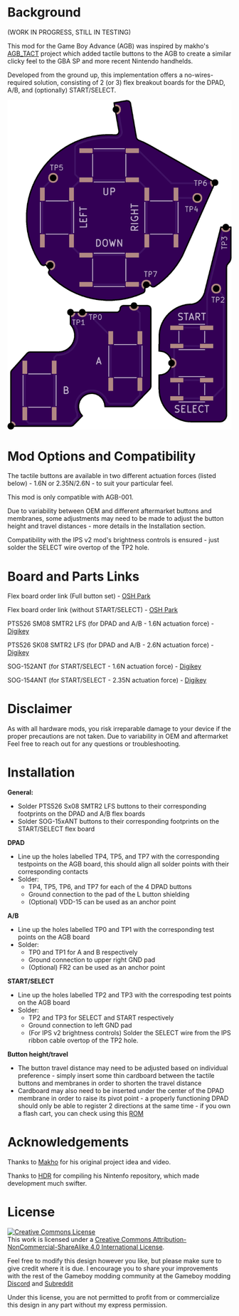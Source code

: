 # Background

(WORK IN PROGRESS, STILL IN TESTING)


This mod for the Game Boy Advance (AGB) was inspired by makho's [AGB_TACT](https://github.com/makhowastaken/AGB_TACT) project which added tactile buttons to the AGB to create a similar clicky feel to the GBA SP and more recent Nintendo handhelds.

Developed from the ground up, this implementation offers a no-wires-required solution, consisting of 2 (or 3) flex breakout boards for the DPAD, A/B, and (optionally) START/SELECT.


![Preview](Images/OSHPark-Preview.png)


# Mod Options and Compatibility

The tactile buttons are available in two different actuation forces (listed below) - 1.6N or 2.35N/2.6N - to suit your particular feel.

This mod is only compatible with AGB-001. 

Due to variability between OEM and different aftermarket buttons and membranes, some adjustments may need to be made to adjust the button height and travel distances - more details in the Installation section.

Compatibility with the IPS v2 mod's brightness controls is ensured - just solder the SELECT wire overtop of the TP2 hole.


# Board and Parts Links

Flex board order link (Full button set) - [OSH Park](https://oshpark.com/shared_projects/VSVedxko)

Flex board order link (without START/SELECT) - [OSH Park](https://oshpark.com/shared_projects/1YE4jut3)

PTS526 SM08 SMTR2 LFS (for DPAD and A/B - 1.6N actuation force) - [Digikey](https://www.digikey.ca/en/products/detail/c-k/PTS526-SM08-SMTR2-LFS/10056623)

PTS526 SK08 SMTR2 LFS (for DPAD and A/B - 2.6N actuation force) - [Digikey](https://www.digikey.ca/en/products/detail/c-k/PTS526-SM08-SMTR2-LFS/10056623)

SOG-152ANT (for START/SELECT - 1.6N actuation force) - [Digikey](https://www.digikey.ca/en/products/detail/mitsumi-electric-company-ltd/SOG-152ANT/11591283)

SOG-154ANT (for START/SELECT - 2.35N actuation force) - [Digikey](https://www.digikey.ca/en/products/detail/mitsumi-electric-company-ltd/SOG-154ANT/11591258)


# Disclaimer

As with all hardware mods, you risk irreparable damage to your device if the proper precautions are not taken. Due to variability in OEM and aftermarket  Feel free to reach out for any questions or troubleshooting.


# Installation

**General:**
* Solder PTS526 Sx08 SMTR2 LFS buttons to their corresponding footprints on the DPAD and A/B flex boards
* Solder SOG-15xANT buttons to their corresponding footprints on the START/SELECT flex board

**DPAD**
* Line up the holes labelled TP4, TP5, and TP7 with the corresponding testpoints on the AGB board, this should align all solder points with their corresponding contacts
* Solder:
  * TP4, TP5, TP6, and TP7 for each of the 4 DPAD buttons
  * Ground connection to the pad of the L button shielding
  * (Optional) VDD-15 can be used as an anchor point

**A/B**
* Line up the holes labelled TP0 and TP1 with the corresponding test points on the AGB board
* Solder:
  * TP0 and TP1 for A and B respectively
  * Ground connection to upper right GND pad
  * (Optional) FR2 can be used as an anchor point

**START/SELECT**
* Line up the holes labelled TP2 and TP3 with the correspoding test points on the AGB board
* Solder:
  * TP2 and TP3 for SELECT and START respectively
  * Ground connection to left GND pad
  * (For IPS v2 brightness controls) Solder the SELECT wire from the IPS ribbon cable overtop of the TP2 hole.

**Button height/travel**
* The button travel distance may need to be adjusted based on individual preference - simply insert some thin cardboard between the tactile buttons and membranes in order to shorten the travel distance 
* Cardboard may also need to be inserted under the center of the DPAD membrane in order to raise its pivot point - a properly functioning DPAD should only be able to register 2 directions at the same time - if you own a flash cart, you can check using this [ROM](https://github.com/heroldev/AGB-buttontest)

# Acknowledgements

Thanks to [Makho](https://www.youtube.com/channel/UC5FYpo9lFqK1Y7wqjPuANFw) for his original project idea and video.

Thanks to [HDR](https://martinrefseth.com/) for compiling his Nintenfo repository, which made development much swifter.


# License

<a rel="license" href="http://creativecommons.org/licenses/by-nc-sa/4.0/"><img alt="Creative Commons License" style="border-width:0" src="https://i.creativecommons.org/l/by-nc-sa/4.0/80x15.png" /></a><br />This work is licensed under a <a rel="license" href="http://creativecommons.org/licenses/by-nc-sa/4.0/">Creative Commons Attribution-NonCommercial-ShareAlike 4.0 International License</a>.

Feel free to modify this design however you like, but please make sure to give credit where it is due. I encourage you to share your improvements with the rest of the Gameboy modding community at the Gameboy modding [Discord](https://discord.gg/RYN3bMxr) and [Subreddit](https://www.reddit.com/r/Gameboy/)

Under this license, you are not permitted to profit from or commercialize this design in any part without my express permission.
